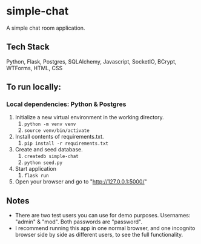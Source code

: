 # simple-chat

A simple chat room application.

## Tech Stack

Python, Flask, Postgres, SQLAlchemy, Javascript, SocketIO, BCrypt, WTForms, HTML, CSS

## To run locally:
### Local dependencies: Python & Postgres

1. Initialize a new virtual environment in the working directory.
   1. `python -m venv venv`
   2. `source venv/bin/activate`
2. Install contents of requirements.txt.
   1. `pip install -r requirements.txt`
3. Create and seed database.
   1. `createdb simple-chat`
   2. `python seed.py`
4. Start application
   1. `flask run`
5. Open your browser and go to "http://127.0.0.1:5000/"

## Notes

- There are two test users you can use for demo purposes. Usernames: "admin" & "mod". Both passwords are "password".
- I recommend running this app in one normal browser, and one incognito browser side by side as different users, to see the full functionality.
